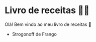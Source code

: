 # Livro de receitas  :man_cook:

Olá! Bem vindo ao meu livro de receitas :wave:

* Strogonoff de Frango